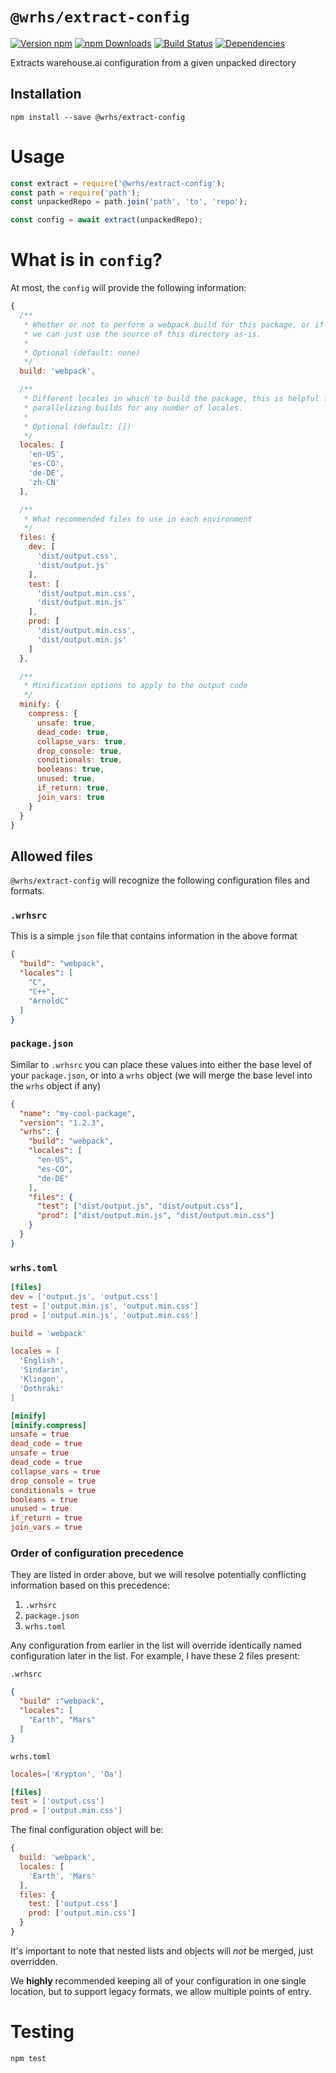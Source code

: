 # `@wrhs/extract-config`

[![Version npm](https://img.shields.io/npm/v/@wrhs/extract-config.svg?style=flat-square)](https://www.npmjs.com/package/@wrhs/extract-config)
[![npm Downloads](https://img.shields.io/npm/dm/@wrhs/extract-config.svg?style=flat-square)](https://npmcharts.com/compare/@wrhs/extract-config?minimal=true)
[![Build Status](https://travis-ci.com/warehouseai/extract-config.svg?branch=master)](https://travis-ci.com/warehouseai/extract-config)
[![Dependencies](https://img.shields.io/david/@wrhs/extract-config.svg?style=flat-square)](https://david-dm.org/@wrhs/extract-config)

Extracts warehouse.ai configuration from a given unpacked directory

## Installation

```
npm install --save @wrhs/extract-config
```

# Usage

```js
const extract = require('@wrhs/extract-config');
const path = require('path');
const unpackedRepo = path.join('path', 'to', 'repo');

const config = await extract(unpackedRepo);
```

# What is in `config`?

At most, the `config` will provide the following information:

```js
{
  /**
   * Whether or not to perform a webpack build for this package, or if
   * we can just use the source of this directory as-is.
   *
   * Optional (default: none)
   */
  build: 'webpack',

  /**
   * Different locales in which to build the package, this is helpful for
   * parallelizing builds for any number of locales.
   *
   * Optional (default: [])
   */
  locales: [
    'en-US',
    'es-CO',
    'de-DE',
    'zh-CN'
  ],

  /**
   * What recommended files to use in each environment
   */
  files: {
    dev: [
      'dist/output.css',
      'dist/output.js'
    ],
    test: [
      'dist/output.min.css',
      'dist/output.min.js'
    ],
    prod: [
      'dist/output.min.css',
      'dist/output.min.js'
    ]
  },

  /**
   * Minification options to apply to the output code
   */
  minify: {
    compress: {
      unsafe: true,
      dead_code: true,
      collapse_vars: true,
      drop_console: true,
      conditionals: true,
      booleans: true,
      unused: true,
      if_return: true,
      join_vars: true
    }
  }
}
```

## Allowed files

`@wrhs/extract-config` will recognize the following configuration files and
formats.

### `.wrhsrc`

This is a simple `json` file that contains information in the above format

```json
{
  "build": "webpack",
  "locales": [
    "C",
    "C++",
    "ArnoldC"
  ]
}
```

### `package.json`

Similar to `.wrhsrc` you can place these values into either the base level of
your `package.json`, or into a `wrhs` object (we will merge the base level into
the `wrhs` object if any)

```json
{
  "name": "my-cool-package",
  "version": "1.2.3",
  "wrhs": {
    "build": "webpack",
    "locales": [
      "en-US",
      "es-CO",
      "de-DE"
    ],
    "files": {
      "test": ["dist/output.js", "dist/output.css"],
      "prod": ["dist/output.min.js", "dist/output.min.css"]
    }
  }
}
```

### `wrhs.toml`

```toml
[files]
dev = ['output.js', 'output.css']
test = ['output.min.js', 'output.min.css']
prod = ['output.min.js', 'output.min.css']

build = 'webpack'

locales = [
  'English',
  'Sindarin',
  'Klingon',
  'Dothraki'
]

[minify]
[minify.compress]
unsafe = true
dead_code = true
unsafe = true
dead_code = true
collapse_vars = true
drop_console = true
conditionals = true
booleans = true
unused = true
if_return = true
join_vars = true
```

### Order of configuration precedence

They are listed in order above, but we will resolve potentially conflicting
information based on this precedence:

1. `.wrhsrc`
2. `package.json`
3. `wrhs.toml`

Any configuration from earlier in the list will override identically named
configuration later in the list. For example, I have these 2 files present:

`.wrhsrc`
```json
{
  "build" :"webpack",
  "locales": [
    "Earth", "Mars"
  ]
}
```

`wrhs.toml`
```toml
locales=['Krypton', 'Oa']

[files]
test = ['output.css']
prod = ['output.min.css']
```

The final configuration object will be:

```js
{
  build: 'webpack',
  locales: [
    'Earth', 'Mars'
  ],
  files: {
    test: ['output.css']
    prod: ['output.min.css']
  }
}
```

It's important to note that nested lists and objects will *not* be merged, just
overridden.

We **highly** recommended keeping all of your configuration in one single location,
but to support legacy formats, we allow multiple points of entry.

# Testing

```
npm test
```
